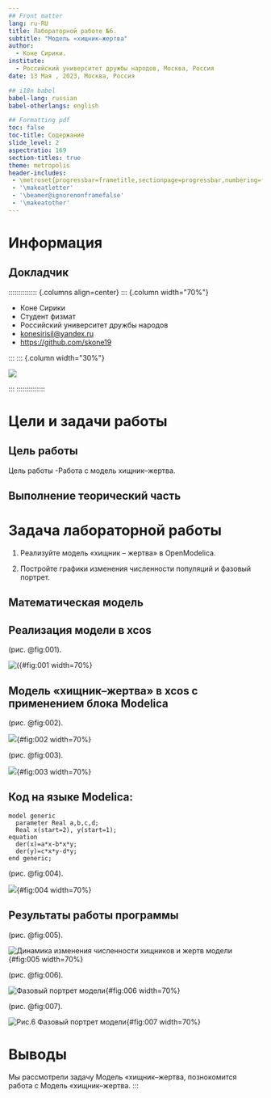 ```yaml
---
## Front matter
lang: ru-RU
title: Лабораторной работе №6.
subtitle: "Модель «хищник–жертва"
author:
  - Коне Сирики.
institute:
  - Российский университет дружбы народов, Москва, Россия
date: 13 Мая , 2023, Москва, Россия

## i18n babel
babel-lang: russian
babel-otherlangs: english

## Formatting pdf
toc: false
toc-title: Содержание
slide_level: 2
aspectratio: 169
section-titles: true
theme: metropolis
header-includes:
 - \metroset{progressbar=frametitle,sectionpage=progressbar,numbering=fraction}
 - '\makeatletter'
 - '\beamer@ignorenonframefalse'
 - '\makeatother'
---
```


# Информация

## Докладчик

:::::::::::::: {.columns align=center}
::: {.column width="70%"}

  * Коне Сирики
  * Студент физмат 
  * Российский университет дружбы народов
  * [konesirisil@yandex.ru](mailto:sirikisil@yandex.ru)
  * <https://github.com/skone19>

:::
::: {.column width="30%"}

![](./image/siriki.jpeg)

:::
::::::::::::::

# Цели и задачи работы

## Цель работы 

Цель работы -Работа с модель хищник–жертва.

## Выполнение теорический часть

# Задача лабораторной работы

1. Реализуйте модель «хищник – жертва» в OpenModelica. 

2. Постройте графики изменения численности популяций и фазовый портрет.

## Математическая модель

## Реализация модели в xcos

(рис. @fig:001).

![(](image/1.png){#fig:001 width=70%}

## Модель «хищник–жертва» в xcos с применением блока Modelica

(рис. @fig:002).

![](image/2.png){#fig:002 width=70%}

(рис. @fig:003).

![](image/3.png){#fig:003 width=70%}

## Код на языке Modelica: 

```
model generic
  parameter Real a,b,c,d;
  Real x(start=2), y(start=1);
equation
  der(x)=a*x-b*x*y;
  der(y)=c*x*y-d*y;
end generic;
```

(рис. @fig:004).

![](image/om.png){#fig:004 width=70%}

## Результаты работы программы

(рис. @fig:005).

![Динамика изменения численности хищников и жертв модели](image/4.png){#fig:005 width=70%}


(рис. @fig:006).

![Фазовый портрет модели ](image/5.png){#fig:006 width=70%}

(рис. @fig:007).

![Рис.6 Фазовый портрет модели ](image/6.png){#fig:007 width=70%}

# Выводы

Мы рассмотрели задачу  Модель «хищник–жертва, познокомится работа с Модель «хищник–жертва.
:::
